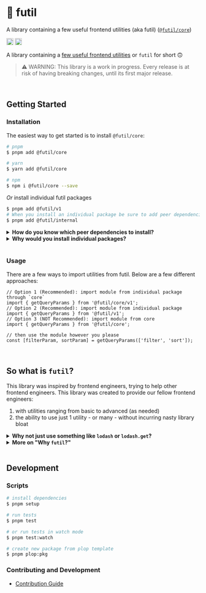 # 🧰 futil

A library containing a few useful frontend utilities (aka futil) ([`@futil/core`](https://www.npmjs.com/package/@futil/core))

<a href="https://www.npmjs.com/package/@futil/core"><img src="https://img.shields.io/npm/v/%40futil/core?logo=npm&label=%40futil/core&color=orange" alt="npm version" height="18"/></a>
<a href="https://www.npmjs.com/package/@futil/core"><img src="https://img.shields.io/bundlephobia/minzip/%40futil/core" alt="npm version" height="18"/></a>

A library containing a <ins>few useful frontend utilities</ins> or `futil` for
short 🙃

> ⚠️ WARNING: This library is a work in progress. Every release is at risk of
> having breaking changes, until its first major release.

<br />

## Getting Started

### Installation

The easiest way to get started is to install `@futil/core`:

```bash
# pnpm
$ pnpm add @futil/core

# yarn
$ yarn add @futil/core

# npm
$ npm i @futil/core --save
```

_Or_ install individual futil packages

```bash
$ pnpm add @futil/v1
# When you install an individual package be sure to add peer dependencies yourself
$ pnpm add @futil/internal
```

<details>
<summary><b>How do you know which peer dependencies to install?</b></summary>
After installing the package, let's say <code>@futil/v1</code>, read the output of the install command or feel free to check the <code>package.json</code> of the package you installed by going into <code>node_modules/@futil/v1/package.json</code>.
</details>

<details>
<summary><b>Why would you install individual packages?</b></summary>

<b>Possibility 1: Version Pinning.</b> <br /> If you want to lock your project
into a certain version of <code>@futil/v1</code>, but keep everything else from
<code>@futil/core</code> up to date, you can pin <code>@futil/v1</code> to a
certain version. For example, here's how you'd go about doing that: <br />

<pre>
$ pnpm add @futil/core@latest && pnpm add @futil/v1@0.0.2

// then your package.json will look like:

{ "dependencies": { "@futil/v1": "0.0.2", "@futil/core": "latest" } }

</pre>
<br />
<b>Possibility 2: Unnecessary Modules.</b>
<br />
You just don't care for the rest of futil and only want a single
package's utilities.
</details>

<br />

### Usage

There are a few ways to import utilities from futil. Below are a few different
approaches:

```tsx
// Option 1 (Recommended): import module from individual package through `core`
import { getQueryParams } from '@futil/core/v1';
// Option 2 (Recommended): import module from individual package
import { getQueryParams } from '@futil/v1';
// Option 3 (NOT Recommended): import module from core
import { getQueryParams } from '@futil/core';

// then use the module however you please
const [filterParam, sortParam] = getQueryParams(['filter', 'sort']);
```

<br />

## So what is `futil`?

This library was inspired by frontend engineers, trying to help other frontend
engineers. This library was created to provide our fellow frontend engineers:

1. with utilities ranging from basic to advanced (as needed)
2. the ability to use just 1 utility - or many - without incurring nasty library
   bloat

<details>
<summary><b>Why not just use something like <code>lodash</code> or <code>lodash.get</code>?</b></summary>
While Lodash is an amazing library, it provides different kinds of helpers. Lodash
simply serves a different purpose. Futil doesn't offer common JS
utilities that help to shorten and optimize code. Futil provides
<i>frontend</i> utilities that don't really exist in an existing popular library.
</details>

<details>
<summary><b>More on "Why <code>futil</code>?"</b></summary>
We are a small group of frontend engineers that have worked on large-scale
projects, in high-growth startups or enterprise orgs... and have just repeatedly created
the same utilities for each team.
<br />
<br />
Essentially, we just got tired of doing it over and over... and over.

</details>

<br />

## Development

### Scripts

```bash
# install dependencies
$ pnpm setup

# run tests
$ pnpm test

# or run tests in watch mode
$ pnpm test:watch

# create new package from plop template
$ pnpm plop:pkg
```

### Contributing and Development

- [Contribution Guide](https://github.com/bigwoof91/frontend-utils/blob/main/CONTRIBUTING.md)
